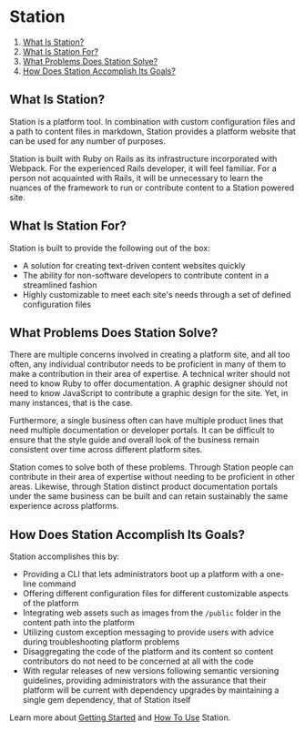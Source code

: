 # Station

1. [What Is Station?](#what-is-station)
2. [What Is Station For?](#what-is-station-for)
3. [What Problems Does Station Solve?](#what-problems-does-station-solve)
4. [How Does Station Accomplish Its Goals?](#how-does-station-accomplish-its-goals)

## What Is Station?

Station is a platform tool. In combination with custom configuration files and a path to content files in markdown, Station provides a platform website that can be used for any number of purposes.

Station is built with Ruby on Rails as its infrastructure incorporated with Webpack. For the experienced Rails developer, it will feel familiar. For a person not acquainted with Rails, it will be unnecessary to learn the nuances of the framework to run or contribute content to a Station powered site. 

## What Is Station For?

Station is built to provide the following out of the box:

* A solution for creating text-driven content websites quickly
* The ability for non-software developers to contribute content in a streamlined fashion
* Highly customizable to meet each site's needs through a set of defined configuration files

## What Problems Does Station Solve?

There are multiple concerns involved in creating a platform site, and all too often, any individual contributor needs to be proficient in many of them to make a contribution in their area of expertise. A technical writer should not need to know Ruby to offer documentation. A graphic designer should not need to know JavaScript to contribute a graphic design for the site. Yet, in many instances, that is the case.

Furthermore, a single business often can have multiple product lines that need multiple documentation or developer portals. It can be difficult to ensure that the style guide and overall look of the business remain consistent over time across different platform sites. 

Station comes to solve both of these problems. Through Station people can contribute in their area of expertise without needing to be proficient in other areas. Likewise, through Station distinct product documentation portals under the same business can be built and can retain sustainably the same experience across platforms.

## How Does Station Accomplish Its Goals?

Station accomplishes this by:

* Providing a CLI that lets administrators boot up a platform with a one-line command
* Offering different configuration files for different customizable aspects of the platform
* Integrating web assets such as images from the `/public` folder in the content path into the platform
* Utilizing custom exception messaging to provide users with advice during troubleshooting platform problems
* Disaggregating the code of the platform and its content so content contributors do not need to be concerned at all with the code
* With regular releases of new versions following semantic versioning guidelines, providing administrators with the assurance that their platform will be current with dependency upgrades by maintaining a single gem dependency, that of Station itself

Learn more about [Getting Started](https://github.com/Nexmo/station/wiki/Getting-Started) and [How To Use](https://github.com/Nexmo/station/wiki/How-To-Use) Station.
